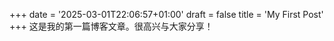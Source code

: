 +++
date = '2025-03-01T22:06:57+01:00'
draft = false
title = 'My First Post'
+++
这是我的第一篇博客文章。很高兴与大家分享！